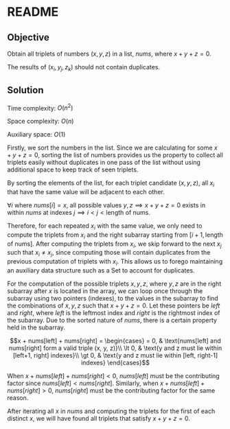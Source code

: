 # README

## Objective

Obtain all triplets of numbers $(x, y, z)$ in a list, $nums$, where $x + y + z = 0$.

The results of $(x_i, y_j, z_k)$ should not contain duplicates.

## Solution

Time complexity: $O(n^2)$

Space complexity: $O(n)$

Auxiliary space: $O(1)$


Firstly, we sort the numbers in the list.
Since we are calculating for some $x + y + z = 0$, 
sorting the list of numbers provides us the property to collect all triplets 
easily without duplicates in one pass of the list without using additional space
to keep track of seen triplets.

By sorting the elements of the list, for each triplet candidate $(x, y, z)$,
all $x_i$ that have the same value will be adjacent to each other.

$\forall i$ where $nums[i] = x$, all possible values $y, z \implies x + y + z = 0$
exists in within $nums$ at indexes $j \implies i < j < \text{length of nums}$.

Therefore, for each repeated $x_i$ with the same value, we only need to compute the
triplets from $x_i$ and the right subarray starting from $[i + 1, \text{length of nums}]$.
After computing the triplets from $x_i$, we skip forward to the next $x_j$ such that
$x_i \ne x_j$, since computing those will contain duplicates from the previous computation 
of triplets with $x_i$.
This allows us to forego maintaining an auxiliary data structure such as a Set to
account for duplicates.

For the computation of the possible triplets $x, y, z$, where $y, z$ are in the right subarray
after $x$ is located in the array, we can loop once through the subarray using two pointers (indexes),
to the values in the subarray to find the combinations of $x, y, z$ such that $x + y + z = 0$.
Let these pointers be $left$ and $right$, where $left$ is the leftmost index and $right$ is the rightmost
index of the subarray. 
Due to the sorted nature of $nums$, there is a certain property held in the subarray.

```math
x + nums[left] + nums[right] = 
\begin{cases}
= 0, & \text{nums[left] and nums[right] form a valid triple (x, y, z)}\\
\lt 0, & \text{y and z must lie within [left+1, right] indexes}\\
\gt 0, & \text{y and z must lie within [left, right-1] indexes}
\end{cases}
```

When $x + nums[left] + nums[right] < 0$, $nums[left]$ must be the contributing factor since $nums[left] < nums[right]$.
Similarly, when $x + nums[left] + nums[right] > 0$, $nums[right]$ must be the contributing factor for the same reason.

After iterating all $x$ in $nums$ and computing the triplets for the first of each distinct $x$,
we will have found all triplets that satisfy $x + y + z = 0$.
